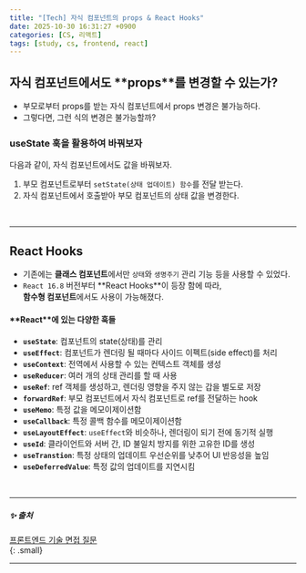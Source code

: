 ```yaml
---
title: "[Tech] 자식 컴포넌트의 props & React Hooks"
date: 2025-10-30 16:31:27 +0900
categories: [CS, 리액트]
tags: [study, cs, frontend, react]
---
```


## 자식 컴포넌트에서도 **<span class="greenpen">props</span>**를 변경할 수 있는가?  

- 부모로부터 props를 받는 자식 컴포넌트에서 <span class="redpen">props 변경은 불가능</span>하다.   
- 그렇다면, 그런 식의 변경은 불가능할까?   

### <span class="greenpen">**useState**</span> 훅을 활용하여 바꿔보자 

다음과 같이, 자식 컴포넌트에서도 값을 바꿔보자.

1. 부모 컴포넌트로부터 `setState(상태 업데이트) 함수`를 전달 받는다.  
2. 자식 컴포넌트에서 호출받아 <span class="blue2pen">부모 컴포넌트의 상태 값을 변경</span>한다.    

<br>

---

## **<span class="bluepen">React Hooks</span>**   

- 기존에는 **클래스 컴포넌트**에서만 `상태`와 `생명주기` 관리 기능 등을 사용할 수 있었다.   
- `React 16.8` 버전부터 **<span class="bluepen">React Hooks</span>**이 등장 함에 따라,    
  **함수형 컴포넌트**에서도 사용이 가능해졌다.    

#### **<span class="bluepen">React</span>**에 있는 다양한 훅들

- **`useState`**: 컴포넌트의 state(상태)를 관리 
- **`useEffect`**: 컴포넌트가 렌더링 될 때마다 사이드 이펙트(side effect)를 처리  
- **`useContext`**: 전역에서 사용할 수 있는 컨텍스트 객체를 생성
- **`useReducer`**: 여러 개의 상태 관리를 할 때 사용
- **`useRef`**: ref 객체를 생성하고, 렌더링 영향을 주지 않는 갑을 별도로 저장
- **`forwardRef`**: 부모 컴포넌트에서 자식 컴포넌트로 ref를 전달하는 hook
- **`useMemo`**: 특정 값을 메모이제이션함
- **`useCallback`**: 특정 콜백 함수를 메모이제이션함
- **`useLayoutEffect`**: `useEffect`와 비슷하나, 렌더링이 되기 전에 동기적 실행
- **`useId`**: 클라이언트와 서버 간, ID 불일치 방지를 위한 고유한 ID를 생성
- **`useTranstion`**: 특정 상태의 업데이트 우선순위를 낮추어 UI 반응성을 높임
- **`useDeferredValue`**: 특정 값의 업데이트를 지연시킴

<br> 

---

##### ✨ 출처   

[프론트엔드 기술 면접 질문](https://frontend-interview-question.vercel.app/)   
{: .small}     

---
